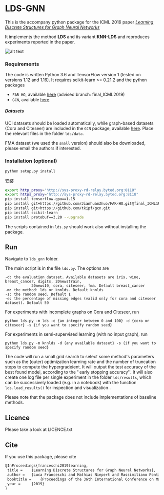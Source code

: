 # LDS-GNN

This is the accompany python package for 
the ICML 2019 paper [_Learning Discrete Structures for Graph Neural Networks_](https://arxiv.org/abs/1903.11960)

It implements the method __LDS__ and its variant __KNN-LDS__ and reproduces experiments reported in the 
paper.

![alt text](https://github.com/lucfra/LDS-GNN/blob/master/illustration%20method.PNG 
"A cartoon of our approach for learning graph structures for graph neural networks")

### Requirements

The code is written Python 3.6 and TensorFlow version 1 (tested on versions 1.12 and 1.16). 
It requires scikit-learn >= 0.21.2 and the python 
packages 
- `FAR-HO`, available [here](https://github.com/lucfra/FAR-HO) (advised branch: final_ICML2019)
- `GCN`, available [here](https://github.com/tkipf/gcn) 


##### Datasets

UCI datasets should be loaded automatically, while graph-based datasets (Cora and Citeseer) are included in the `GCN` package, available [here](https://github.com/tkipf/gcn). Place the relevant files in the folder `lds/data`.

FMA dataset (we used the `small` version) should also be downloaded, please email the authors if interested.

### Installation (optional)

```
python setup.py install
```

安装
```bash
export http_proxy="http://sys-proxy-rd-relay.byted.org:8118"
export https_proxy="http://sys-proxy-rd-relay.byted.org:8118"
pip install tensorflow-gpu==1.15
pip install git+https://github.com/JianhuanZhuo/FAR-HO.git@final_ICML19
pip install git+https://github.com/tkipf/gcn.git
pip install scikit-learn
pip install protobuf==3.20 --upgrade
```

The scripts contained in `lds.py` should work also without installing the package. 

## Run

Navigate to `lds_gnn` folder.

The main script is in the file `lds.py`. The options are
```
-d: the evaluation dataset. Available datasets are iris, wine, breast_cancer, digits, 20newstrain, 
            20news10, cora, citeseer, fma. Default breast_cancer
-m: the method: lds or knnlds. Default knnlds
-s: the random seed. Default 1
-e: the percentage of missing edges (valid only for cora and citeseer dataset). Default 50
```

For experiments with incomplete graphs on Cora and Citeseer, run 
```
python lds.py -m lds -e {an integer between 0 and 100} -d {cora or citeseer} -s {if you want to specify random seed}
```

For experiments in semi-supervised learning (with no input graph), run
```
python lds.py -m knnlds -d {any available dataset} -s {if you want to specify random seed}
```

The code will run a small grid search to select some method's parameters such as the 
(outer) optimization learning rate and the number of truncation steps to compute the hypergradeient. It
will output the test accuracy of the best found model, according to the ''early stopping accuracy''. 
It will also create one log file per single experiment in the folder `lds/results`,
 which can be successively loaded (e.g. in a notebook) with the function `lds.load_results()` 
 for inspection and visualization .
 
 Please note that the package does not include implementations of baseline methods.
 
 ## Licence 
 
 Please take a look at LICENCE.txt
 
 ## Cite
 
 If you use this package, please cite 

 ```latex
@InProceedings{franceschi2019learning,
  title = 	 {Learning Discrete Structures for Graph Neural Networks},
  author = 	 {Luca Franceschi and Mathias Niepert and Massimiliano Pontil and Xiao He},
  booktitle = 	 {Proceedings of the 36th International Conference on Machine Learning},
  year = 	 {2019}
}
```
